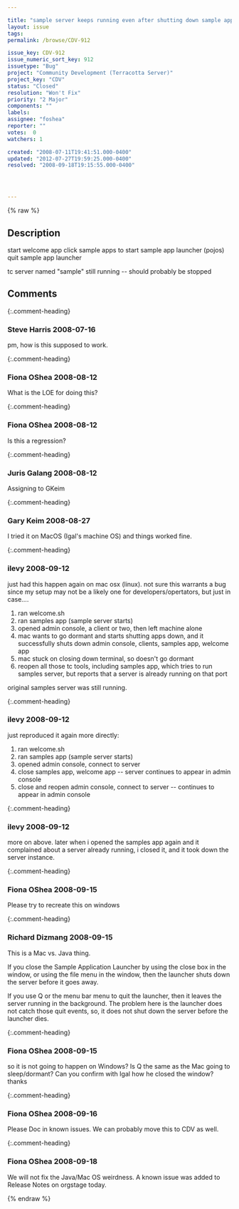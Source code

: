 ```yaml
---

title: "sample server keeps running even after shutting down sample applications in welcome app "
layout: issue
tags: 
permalink: /browse/CDV-912

issue_key: CDV-912
issue_numeric_sort_key: 912
issuetype: "Bug"
project: "Community Development (Terracotta Server)"
project_key: "CDV"
status: "Closed"
resolution: "Won't Fix"
priority: "2 Major"
components: ""
labels: 
assignee: "foshea"
reporter: ""
votes:  0
watchers: 1

created: "2008-07-11T19:41:51.000-0400"
updated: "2012-07-27T19:59:25.000-0400"
resolved: "2008-09-18T19:15:55.000-0400"




---
```


{% raw %}

## Description

<div markdown="1" class="description">

start welcome app
click sample apps to start sample app launcher (pojos)
quit sample app launcher

tc server named "sample" still running -- should probably be stopped

</div>

## Comments


{:.comment-heading}
### **Steve Harris** <span class="date">2008-07-16</span>

<div markdown="1" class="comment">

pm, how is this supposed to work.

</div>


{:.comment-heading}
### **Fiona OShea** <span class="date">2008-08-12</span>

<div markdown="1" class="comment">

What is the LOE for doing this?

</div>


{:.comment-heading}
### **Fiona OShea** <span class="date">2008-08-12</span>

<div markdown="1" class="comment">

Is this a regression?

</div>


{:.comment-heading}
### **Juris Galang** <span class="date">2008-08-12</span>

<div markdown="1" class="comment">

Assigning to GKeim

</div>


{:.comment-heading}
### **Gary Keim** <span class="date">2008-08-27</span>

<div markdown="1" class="comment">

I tried it on MacOS (Igal's machine OS) and things worked fine.


</div>


{:.comment-heading}
### **ilevy** <span class="date">2008-09-12</span>

<div markdown="1" class="comment">

just had this happen again on mac osx (linux). not sure this warrants a bug since my setup may not be a likely one for developers/opertators, but just in case....


1. ran welcome.sh
2. ran samples app (sample server starts)
3. opened admin console, a client or two, then left machine alone
4. mac wants to go dormant and starts shutting apps down, and it successfully shuts down admin console, clients, samples app, welcome app
5. mac stuck on closing down terminal, so doesn't go dormant
6. reopen all those tc tools, including samples app, which tries to run samples server, but reports that a server is already running on that port

original samples server was still running.


</div>


{:.comment-heading}
### **ilevy** <span class="date">2008-09-12</span>

<div markdown="1" class="comment">

just reproduced it again more directly:

1. ran welcome.sh
2. ran samples app (sample server starts)
3. opened admin console, connect to server
4. close samples app, welcome app -- server continues to appear in admin console 
5. close and reopen admin console, connect to server -- continues to appear in admin console


</div>


{:.comment-heading}
### **ilevy** <span class="date">2008-09-12</span>

<div markdown="1" class="comment">

more on above. later when i opened the samples app again and it complained about a server already running, i closed it, and it took down the server instance.

</div>


{:.comment-heading}
### **Fiona OShea** <span class="date">2008-09-15</span>

<div markdown="1" class="comment">

Please try to recreate this on windows

</div>


{:.comment-heading}
### **Richard Dizmang** <span class="date">2008-09-15</span>

<div markdown="1" class="comment">

This is a Mac vs. Java thing.  

If you close the Sample Application Launcher by using the close box in the window, or using the file menu in the window, then the launcher shuts down the server before it goes away.  

If you use <cmd>Q or the menu bar menu to quit the launcher, then it leaves the server running in the background.  The problem here is the launcher does not catch those quit events, so, it does not shut down the server before the launcher dies.



</div>


{:.comment-heading}
### **Fiona OShea** <span class="date">2008-09-15</span>

<div markdown="1" class="comment">

so it is not going to happen on Windows?
Is <cmd>Q the same as the Mac going to sleep/dormant?
Can you confirm with Igal how he closed the window? thanks

</div>


{:.comment-heading}
### **Fiona OShea** <span class="date">2008-09-16</span>

<div markdown="1" class="comment">

Please Doc in known issues. We can probably move this to CDV as well.

</div>


{:.comment-heading}
### **Fiona OShea** <span class="date">2008-09-18</span>

<div markdown="1" class="comment">

We will not fix the Java/Mac OS weirdness. A known issue was added to Release Notes on orgstage today.

</div>



{% endraw %}
